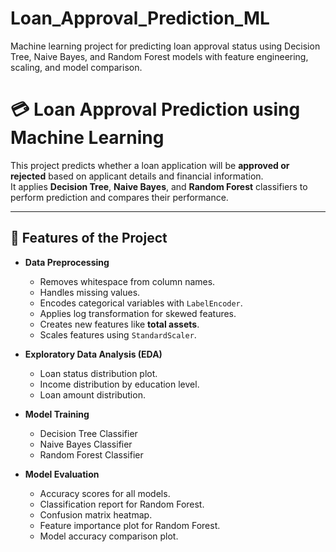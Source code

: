 # Loan_Approval_Prediction_ML
Machine learning project for predicting loan approval status using Decision Tree, Naive Bayes, and Random Forest models with feature engineering, scaling, and model comparison.

# 💳 Loan Approval Prediction using Machine Learning

This project predicts whether a loan application will be **approved or rejected** based on applicant details and financial information.  
It applies **Decision Tree**, **Naive Bayes**, and **Random Forest** classifiers to perform prediction and compares their performance.

---

## 📌 Features of the Project
- **Data Preprocessing**
  - Removes whitespace from column names.
  - Handles missing values.
  - Encodes categorical variables with `LabelEncoder`.
  - Applies log transformation for skewed features.
  - Creates new features like **total assets**.
  - Scales features using `StandardScaler`.

- **Exploratory Data Analysis (EDA)**
  - Loan status distribution plot.
  - Income distribution by education level.
  - Loan amount distribution.

- **Model Training**
  - Decision Tree Classifier
  - Naive Bayes Classifier
  - Random Forest Classifier

- **Model Evaluation**
  - Accuracy scores for all models.
  - Classification report for Random Forest.
  - Confusion matrix heatmap.
  - Feature importance plot for Random Forest.
  - Model accuracy comparison plot.
